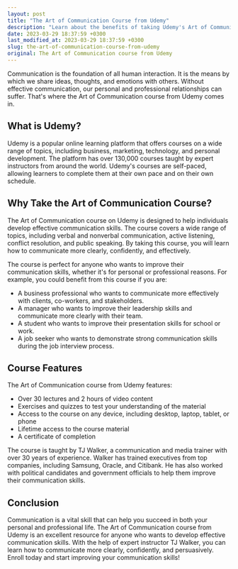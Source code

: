 ```yaml
---
layout: post
title: "The Art of Communication Course from Udemy"
description: "Learn about the benefits of taking Udemy's Art of Communication course and how it can help improve your communication skills in both personal and professional settings."
date: 2023-03-29 18:37:59 +0300
last_modified_at: 2023-03-29 18:37:59 +0300
slug: the-art-of-communication-course-from-udemy
original: The Art of Communication course from Udemy
---
```


Communication is the foundation of all human interaction. It is the means by which we share ideas, thoughts, and emotions with others. Without effective communication, our personal and professional relationships can suffer. That's where the Art of Communication course from Udemy comes in.

## What is Udemy?

Udemy is a popular online learning platform that offers courses on a wide range of topics, including business, marketing, technology, and personal development. The platform has over 130,000 courses taught by expert instructors from around the world. Udemy's courses are self-paced, allowing learners to complete them at their own pace and on their own schedule.

## Why Take the Art of Communication Course?

The Art of Communication course on Udemy is designed to help individuals develop effective communication skills. The course covers a wide range of topics, including verbal and nonverbal communication, active listening, conflict resolution, and public speaking. By taking this course, you will learn how to communicate more clearly, confidently, and effectively.

The course is perfect for anyone who wants to improve their communication skills, whether it's for personal or professional reasons. For example, you could benefit from this course if you are:

- A business professional who wants to communicate more effectively with clients, co-workers, and stakeholders.
- A manager who wants to improve their leadership skills and communicate more clearly with their team.
- A student who wants to improve their presentation skills for school or work.
- A job seeker who wants to demonstrate strong communication skills during the job interview process.

## Course Features

The Art of Communication course from Udemy features:

- Over 30 lectures and 2 hours of video content
- Exercises and quizzes to test your understanding of the material
- Access to the course on any device, including desktop, laptop, tablet, or phone
- Lifetime access to the course material
- A certificate of completion

The course is taught by TJ Walker, a communication and media trainer with over 30 years of experience. Walker has trained executives from top companies, including Samsung, Oracle, and Citibank. He has also worked with political candidates and government officials to help them improve their communication skills.

## Conclusion

Communication is a vital skill that can help you succeed in both your personal and professional life. The Art of Communication course from Udemy is an excellent resource for anyone who wants to develop effective communication skills. With the help of expert instructor TJ Walker, you can learn how to communicate more clearly, confidently, and persuasively. Enroll today and start improving your communication skills!